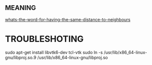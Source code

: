 ## MEANING
[whats-the-word-for-having-the-same-distance-to-neighbours](http://english.stackexchange.com/questions/318094/whats-the-word-for-having-the-same-distance-to-neighbours/318257)


# TROUBLESHOTING
 sudo apt-get install libvtk6-dev tcl-vtk
 sudo ln -s /usr/lib/x86_64-linux-gnu/libproj.so.9 /usr/lib/x86_64-linux-gnu/libproj.so 
